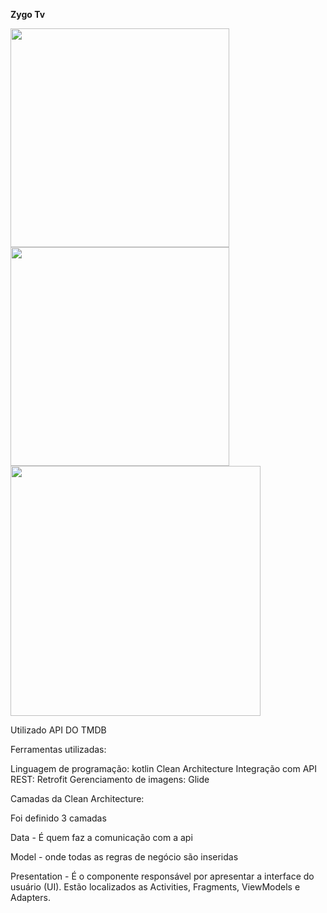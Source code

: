 
<b>Zygo Tv </b>

<p float="left">
  <img src="https://user-images.githubusercontent.com/78871436/136734143-4729ab99-9352-4c35-9762-245106346e7b.png" width="350" />
  <img src="https://user-images.githubusercontent.com/78871436/136734054-043dd30b-ce26-40ca-b718-2fdafa10a99c.png" width="350" /> 
  <img src="https://user-images.githubusercontent.com/78871436/136733969-fb28e396-371d-4842-8713-0d6984b9dd75.png" width="400" />
</p>

Utilizado API DO TMDB

Ferramentas utilizadas:

Linguagem de programação: kotlin
Clean Architecture
Integração com API REST: Retrofit
Gerenciamento de imagens: Glide

Camadas da Clean Architecture:

Foi definido 3 camadas

Data - É quem faz a comunicação com a api

Model - onde todas as regras de negócio são inseridas

Presentation - É o componente responsável por apresentar a interface do usuário (UI). Estão localizados as Activities, Fragments, ViewModels e Adapters.
